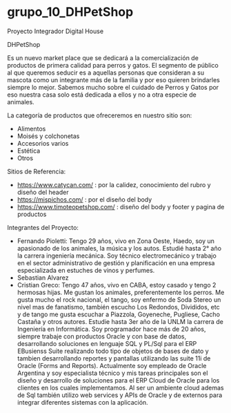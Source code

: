 # grupo_10_DHPetShop
Proyecto Integrador Digital House

DHPetShop

Es un nuevo market place que se dedicará a la comercialización de productos de primera calidad para perros y gatos.
El segmento de público al que queremos seducir es a aquellas personas que consideran a su mascota como un integrante más de la familia y por eso quieren brindarles siempre lo mejor.
Sabemos mucho sobre el cuidado de Perros y Gatos por eso nuestra casa solo está dedicada a ellos y no a otra especie de animales.

La categoría de productos que ofreceremos en nuestro sitio son:
  * Alimentos
  * Moisés y colchonetas
  * Accesorios varios
  * Estética
  * Otros

Sitios de Referencia:
  * https://www.catycan.com/ : por la calidez, conocimiento del rubro y diseño del header
  * https://mispichos.com/ : por el diseño del body
  * https://www.timoteopetshop.com/ : diseño del body y footer y pagina de productos

Integrantes del Proyecto:

  * Fernando Pioletti: Tengo 29 años, vivo en Zona Oeste, Haedo, soy un apasionado de los animales, la música y los autos. 
Estudié hasta 2° año la carrera ingeniería mecánica.
Soy técnico electromecánico y trabajo en el sector administrativo de gestión y planificación en una empresa especializada en estuches de vinos y perfumes.
  * Sebastian Alvarez
  * Cristian Greco: 
		  Tengo 47 años, vivo en CABA, estoy casado y tengo 2 hermosas hijas.
      Me gustan los animales, preferentemente los perros. Me gusta mucho el rock nacional, el tango, soy enfermo de Soda Stereo un nivel mas de fanatismo, también escucho Los Redondos, Divididos, etc y de tango me gusta escuchar a Piazzola, Goyeneche, Pugliese, Cacho Castaña y otros autores.
		  Estudie hasta 3er año de la UNLM la carrera de Ingeniería en Informática.
      Soy programador hace más de 20 años, siempre trabaje con productos Oracle y con base de datos, desarrollando soluciones en lenguaje SQL y PL/Sql para el ERP EBusienss Suite realizando todo tipo de objetos de bases de dato y tambien desarrollando reportes y pantallas utilizando las suite 11i de Oracle (Forms and Reports). 
      Actualmente soy empleado de Oracle Argentina y soy especialista técnico y mis tareas principales son el diseño y desarrollo de soluciones para el ERP Cloud de Oracle para los clientes en los cuales implementamos. Al ser un ambiente cloud ademas de Sql también utilizo web services y APIs de Oracle y de externos para integrar diferentes sistemas con la aplicación.
